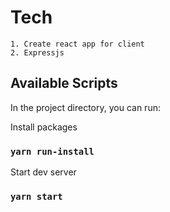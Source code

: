 # Tech
    1. Create react app for client
    2. Expressjs

## Available Scripts

In the project directory, you can run:

Install packages
### `yarn run-install`

Start dev server
### `yarn start`

